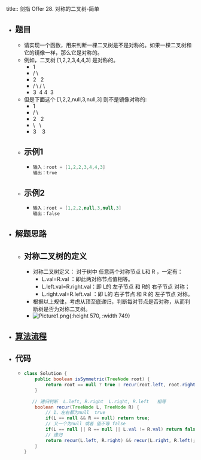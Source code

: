 title:: 剑指 Offer 28. 对称的二叉树-简单

- ## 题目
	- 请实现一个函数，用来判断一棵二叉树是不是对称的。如果一棵二叉树和它的镜像一样，那么它是对称的。
	- 例如，二叉树 [1,2,2,3,4,4,3] 是对称的。
		- 1
		- / \
		- 2   2
		- / \ / \
		- 3  4 4  3
	- 但是下面这个 [1,2,2,null,3,null,3] 则不是镜像对称的:
		- 1
		- / \
		- 2   2
		- \   \
		- 3    3
	- ## 示例1
		- ```java
		  输入：root = [1,2,2,3,4,4,3]
		  输出：true
		  ```
	- ## 示例2
		- ```java
		  输入：root = [1,2,2,null,3,null,3]
		  输出：false
		  ```
- ## 解题思路
	- ## 对称二叉树的定义
		- 对称二叉树定义： 对于树中 任意两个对称节点 L和 R ，一定有：
			- L.val=R.val ：即此两对称节点值相等。
			- L.left.val=R.right.val：即 L的 左子节点 和 R的 右子节点 对称；
			- L.right.val=R.left.val ：即 L的 右子节点 和 R 的 左子节点 对称。
		- 根据以上规律，考虑从顶至底递归，判断每对节点是否对称，从而判断树是否为对称二叉树。
		- ![Picture1.png](https://pic.leetcode-cn.com/ebf894b723530a89cc9a1fe099f36c57c584d4987b080f625b33e228c0a02bec-Picture1.png){:height 570, :width 749}
- ## [算法流程](https://leetcode.cn/problems/dui-cheng-de-er-cha-shu-lcof/solutions/131626/mian-shi-ti-28-dui-cheng-de-er-cha-shu-di-gui-qing/)
- ## 代码
	- ```java
	  class Solution {
	      public boolean isSymmetric(TreeNode root) {
	          return root == null ? true : recur(root.left, root.right);
	      }
	      
	     // 递归判断  L.left, R.right  L.right, R.left   相等
	      boolean recur(TreeNode L, TreeNode R) {
	          // 1、左右都为null  true
	          if(L == null && R == null) return true;
	          // 又一个为null 或者 值不等 false
	          if(L == null || R == null || L.val != R.val) return false;
	          // 递归
	          return recur(L.left, R.right) && recur(L.right, R.left);
	      }
	  }
	  ```